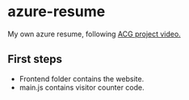 # azure-resume
My own azure resume, following [ACG project video.]()

## First steps

- Frontend folder contains the website.
- main.js contains visitor counter code.